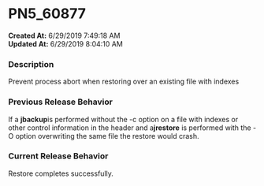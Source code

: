 # PN5_60877

**Created At:** 6/29/2019 7:49:18 AM  
**Updated At:** 6/29/2019 8:04:10 AM  


### Description

Prevent process abort when restoring over an existing file with indexes



### Previous Release Behavior

If a **jbackup**is performed without the -c option on a file with indexes or other control information in the header and a**jrestore** is performed with the -O option overwriting the same file the restore would crash.



### Current Release Behavior

Restore completes successfully.
